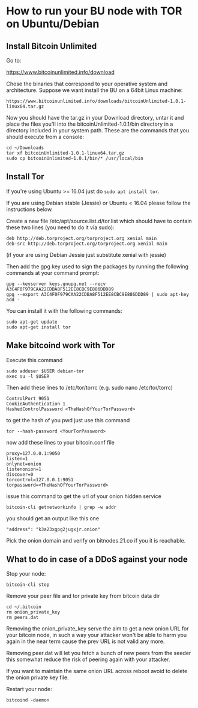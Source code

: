 How to run your BU node with TOR on Ubuntu/Debian
=================================================

Install Bitcoin Unlimited
-------------------------

Go to:

   https://www.bitcoinunlimited.info/download

Chose the binaries that correspond to your operative system
and architecture. Suppose we want install the BU on a 64bit
Linux machine:

	https://www.bitcoinunlimited.info/downloads/bitcoinUnlimited-1.0.1-linux64.tar.gz

Now you should have the tar.gz in your Download directory, untar it
and place the files you'll into the bitcoinUnlimited-1.0.1/bin directory
in a directory included in your system path. These are the commands
that you should execute from a console:

	cd ~/Downloads
	tar xf bitcoinUnlimited-1.0.1-linux64.tar.gz
	sudo cp bitcoinUnlimited-1.0.1/bin/* /usr/local/bin

Install Tor
-----------

If you're using Ubuntu >= 16.04 just do `sudo apt install tor`.

If you are using Debian stable (Jessie) or Ubuntu < 16.04
please follow the instructions below.

Create a new file /etc/apt/source.list.d/tor.list which
should have to contain these two lines (you need to do it
via sudo):

	deb http://deb.torproject.org/torproject.org xenial main
	deb-src http://deb.torproject.org/torproject.org xenial main

(if your are using Debian Jessie just substitute xenial with jessie)

Then add the gpg key used to sign the packages by running
the following commands at your command prompt:

	gpg --keyserver keys.gnupg.net --recv A3C4F0F979CAA22CDBA8F512EE8CBC9E886DDD89
	gpg --export A3C4F0F979CAA22CDBA8F512EE8CBC9E886DDD89 | sudo apt-key add -

You can install it with the following commands:

	sudo apt-get update
	sudo apt-get install tor

Make bitcoind work with Tor
---------------------------

Execute this command

	sudo adduser $USER debian-tor
	exec su -l $USER

Then add these lines to /etc/tor/torrc (e.g. sudo nano /etc/tor/torrc)

	ControlPort 9051
	CookieAuthentication 1
	HashedControlPassword <TheHashOfYourTorPassword>

to get the hash of you pwd just use this command

	tor --hash-password <YourTorPassword>

now add these lines to your bitcoin.conf file

	proxy=127.0.0.1:9050
	listen=1
	onlynet=onion
	listenonion=1
	discover=0
	torcontrol=127.0.0.1:9051
	torpassword=<TheHashOfYourTorPassword>

issue this command to get the url of your onion hidden service

	bitcoin-cli getnetworkinfo | grep -w addr

you should get an output like this one

	"address": "k3a23xgpg2jugxjr.onion"

Pick the onion domain and verify on bitnodes.21.co if you it is
reachable.

What to do in case of a DDoS against your node
----------------------------------------------

Stop your node:

	bitcoin-cli stop

Remove your peer file and tor private key from bitcoin data dir

	cd ~/.bitcoin
	rm onion_private_key
	rm peers.dat

Removing the onion_private_key serve the aim to get a new onion URL for
your bitcoin node, in such a way your attacker won't be able to harm you
again in the near term cause the prev URL is not valid any more.

Removing peer.dat will let you fetch a bunch of new peers from the seeder
this somewhat reduce the risk of peering again with your attacker.

If you want to maintain the same onion URL across reboot avoid to delete
the onion private key file.

Restart your node:

	bitcoind -daemon
